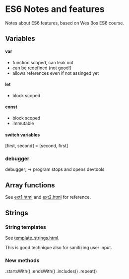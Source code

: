 # ES6 Notes and features

Notes about ES6 features, based on Wes Bos ES6 course. 

## Variables

#### var
* function scoped, can leak out
* can be redefined (not good!)
* allows references even if not assinged yet
#### let 
* block scoped
#### const
* block scoped
* immutable
#### switch variables
[first, second] = [second, first]
### debugger
debugger; -> program stops and opens devtools. 

## Array functions

See [ext1.html](https://github.com/devgranlund/javascript-es6/blob/master/ext1.html) and [ext2.html](https://github.com/devgranlund/javascript-es6/blob/master/ext2.html) for reference.

## Strings

### String templates

See [template_strings.html](https://github.com/devgranlund/javascript-es6/blob/master/template_strings.html).

This is good technique also for sanitizing user input. 

### New methods
.startsWith()
.endsWith()
.includes()
.repeat()


